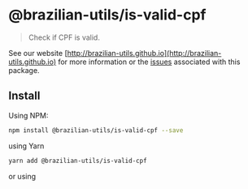 # @brazilian-utils/is-valid-cpf

> Check if CPF is valid.

See our website [http://brazilian-utils.github.io](http://brazilian-utils.github.io) for more information or the [issues](https://github.com/brazilian-utils/brazilian-utils/issues?q=is%3Aissue+is-valid-cpf) associated with this package.

## Install

Using NPM:

```sh
npm install @brazilian-utils/is-valid-cpf --save
```

using Yarn

```sh
yarn add @brazilian-utils/is-valid-cpf
```

or using <script> tag

```html
<script
  type="text/javascript"
  src="https://unpkg.com/@brazilian-utils/is-valid-cpf/dist/is-valid-cpf.umd.production.js"
></script>
```

## Usage

If you load from a **<script>** tag, you can use `isValidCpf` global. If you use **ES6** with npm, you can write `import isValidCpf from '@brazilian-utils/is-valid-cpf'`. If you use **ES5** with npm, you can write `var isValidCpf = require('@brazilian-utils/is-valid-cpf')`.

```js
isValidCpf('94389575104'); // true
isValidCpf('943.895.751-04'); // true
isValidCpf('93319545101'); // false
isValidCpf('933.195.451-01'); // false
```
